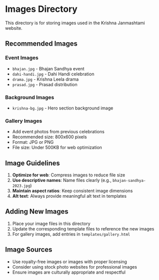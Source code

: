 # Images Directory

This directory is for storing images used in the Krishna Janmashtami website.

## Recommended Images

### Event Images
- `bhajan.jpg` - Bhajan Sandhya event
- `dahi-handi.jpg` - Dahi Handi celebration
- `drama.jpg` - Krishna Leela drama
- `prasad.jpg` - Prasad distribution

### Background Images
- `krishna-bg.jpg` - Hero section background image

### Gallery Images
- Add event photos from previous celebrations
- Recommended size: 800x600 pixels
- Format: JPG or PNG
- File size: Under 500KB for web optimization

## Image Guidelines

1. **Optimize for web**: Compress images to reduce file size
2. **Use descriptive names**: Name files clearly (e.g., `bhajan-sandhya-2023.jpg`)
3. **Maintain aspect ratios**: Keep consistent image dimensions
4. **Alt text**: Always provide meaningful alt text in templates

## Adding New Images

1. Place your image files in this directory
2. Update the corresponding template files to reference the new images
3. For gallery images, add entries in `templates/gallery.html`

## Image Sources

- Use royalty-free images or images with proper licensing
- Consider using stock photo websites for professional images
- Ensure images are culturally appropriate and respectful
